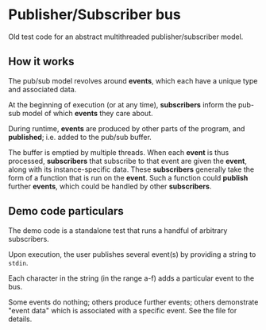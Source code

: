# Publisher/Subscriber bus

Old test code for an abstract multithreaded publisher/subscriber model.

## How it works

The pub/sub model revolves around **events**, which each have a unique type and associated data. 

At the beginning of execution (or at any time), **subscribers** inform the pub-sub model of which **events** they care about.

During runtime, **events** are produced by other parts of the program, and **published**; i.e. added to the pub/sub buffer.

The buffer is emptied by multiple threads. When each **event** is thus processed, **subscribers** that subscribe to that event are given the **event**, along with its instance-specific data. These **subscribers** generally take the form of a function that is run on the **event**. Such a function could **publish** further **events**, which could be handled by other **subscribers**.

## Demo code particulars

The demo code is a standalone test that runs a handful of arbitrary subscribers.

Upon execution, the user publishes several event(s) by providing a string to ```stdin```.

Each character in the string (in the range a-f) adds a particular event to the bus.

Some events do nothing; others produce further events; others demonstrate "event data" which is associated with a specific event. See the file for details.
